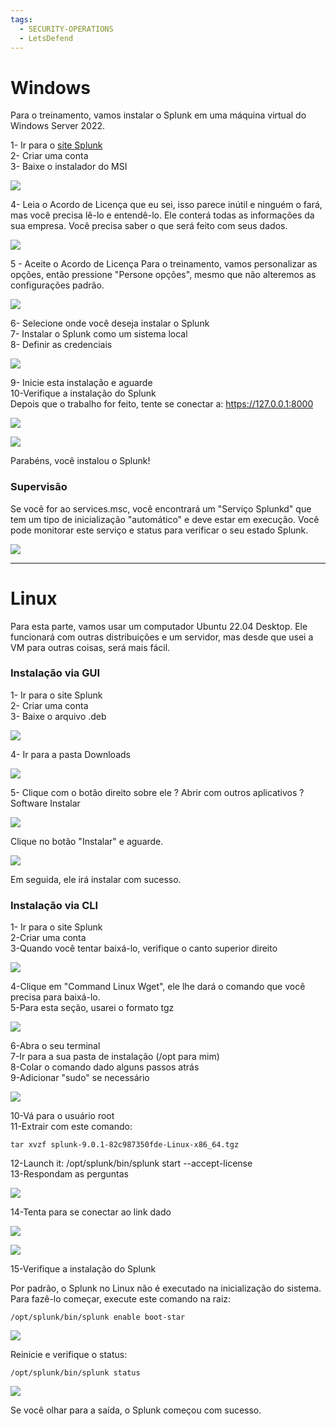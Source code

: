 ```yaml
---
tags:
  - SECURITY-OPERATIONS
  - LetsDefend
---
```

# Windows

Para o treinamento, vamos instalar o Splunk em uma máquina virtual do Windows Server 2022.  
  
1- Ir para o [site Splunk](https://www.splunk.com/en_us/download/splunk-enterprise.html?locale=en_us)  
2- Criar uma conta  
3- Baixe o instalador do MSI  

  

![](https://ld-images-2.s3.us-east-2.amazonaws.com/Splunk/images/Install1.png)

  

4- Leia o Acordo de Licença que eu sei, isso parece inútil e ninguém o fará, mas você precisa lê-lo e entendê-lo. Ele conterá todas as informações da sua empresa. Você precisa saber o que será feito com seus dados.

  
  

![](https://ld-images-2.s3.us-east-2.amazonaws.com/Splunk/images/Install2.png)

  

5 - Aceite o Acordo de Licença Para o treinamento, vamos personalizar as opções, então pressione "Persone opções", mesmo que não alteremos as configurações padrão.

  
  
  

![](https://ld-images-2.s3.us-east-2.amazonaws.com/Splunk/images/install3.png)

  
  

6- Selecione onde você deseja instalar o Splunk  
7- Instalar o Splunk como um sistema local  
8- Definir as credenciais

  
  
  

![](https://ld-images-2.s3.us-east-2.amazonaws.com/Splunk/images/install4.png)

  
  

9- Inicie esta instalação e aguarde  
10-Verifique a instalação do Splunk  
Depois que o trabalho for feito, tente se conectar a: https://127.0.0.1:8000

  
  
  

![](https://ld-images-2.s3.us-east-2.amazonaws.com/Splunk/images/Install5.png)

  
  
  

![](https://ld-images-2.s3.us-east-2.amazonaws.com/Splunk/images/install6.png)

  
  
  

Parabéns, você instalou o Splunk!

  
  

### Supervisão

Se você for ao services.msc, você encontrará um "Serviço Splunkd" que tem um tipo de inicialização "automático" e deve estar em execução. Você pode monitorar este serviço e status para verificar o seu estado Splunk.

  

![](https://ld-images-2.s3.us-east-2.amazonaws.com/Splunk/images/service1.png)

---
# Linux

Para esta parte, vamos usar um computador Ubuntu 22.04 Desktop. Ele funcionará com outras distribuições e um servidor, mas desde que usei a VM para outras coisas, será mais fácil.

### Instalação via GUI

1- Ir para o site Splunk  
2- Criar uma conta  
3- Baixe o arquivo .deb


![](https://ld-images-2.s3.us-east-2.amazonaws.com/Splunk/images/linux1.png)

4- Ir para a pasta Downloads

![](https://ld-images-2.s3.us-east-2.amazonaws.com/Splunk/images/linux2.png)

5- Clique com o botão direito sobre ele ? Abrir com outros aplicativos ? Software Instalar

![](https://ld-images-2.s3.us-east-2.amazonaws.com/Splunk/images/linux3.png)

Clique no botão "Instalar" e aguarde.

![](https://ld-images-2.s3.us-east-2.amazonaws.com/Splunk/images/linux4.png)

Em seguida, ele irá instalar com sucesso.
### Instalação via CLI

1- Ir para o site Splunk  
2-Criar uma conta  
3-Quando você tentar baixá-lo, verifique o canto superior direito


![](https://ld-images-2.s3.us-east-2.amazonaws.com/Splunk/images/linux_cli1.png)

4-Clique em "Command Linux Wget", ele lhe dará o comando que você precisa para baixá-lo.  
5-Para esta seção, usarei o formato tgz
  
![](https://ld-images-2.s3.us-east-2.amazonaws.com/Splunk/images/linux_cli2.png)

6-Abra o seu terminal  
7-Ir para a sua pasta de instalação (/opt para mim)  
8-Colar o comando dado alguns passos atrás  
9-Adicionar "sudo" se necessário

![](https://ld-images-2.s3.us-east-2.amazonaws.com/Splunk/images/linux_cli3.png)

10-Vá para o usuário root  
11-Extrair com este comando:

```shell
tar xvzf splunk-9.0.1-82c987350fde-Linux-x86_64.tgz
```

12-Launch it: /opt/splunk/bin/splunk start --accept-license  
13-Respondam as perguntas

![](https://ld-images-2.s3.us-east-2.amazonaws.com/Splunk/images/linux_cli4.png)

  

14-Tenta para se conectar ao link dado

![](https://ld-images-2.s3.us-east-2.amazonaws.com/Splunk/images/linux_cli5.png)

  
  

![](https://ld-images-2.s3.us-east-2.amazonaws.com/Splunk/images/linux5.png)

  

15-Verifique a instalação do Splunk

  

Por padrão, o Splunk no Linux não é executado na inicialização do sistema. Para fazê-lo começar, execute este comando na raiz:

```shell
/opt/splunk/bin/splunk enable boot-star
```
  

![](https://ld-images-2.s3.us-east-2.amazonaws.com/Splunk/images/linux_cli6.png)

  

Reinicie e verifique o status:

```shell
/opt/splunk/bin/splunk status
```

![](https://ld-images-2.s3.us-east-2.amazonaws.com/Splunk/images/linux_cli7.png)

Se você olhar para a saída, o Splunk começou com sucesso.